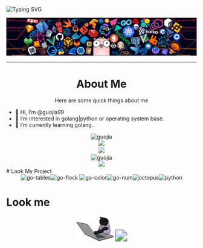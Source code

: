 

![Typing SVG](https://readme-typing-svg.herokuapp.com?font=Roboto&pause=1000&color=000000&center=true&width=435&lines=Welcome+to+the+code+world+of+Guojia)

<img src="./image/header.png" style="zoom:100%;" />

---
<center> <h1>About Me</h1></center>
<center>Here are some quick things about me</center>

- 👋 Hi, I’m @guojia99
- 👀 I’m interested in golang|python or operating system base.
- 🌱 I’m currently learning golang..

<div align="center">
    <img src="https://github-readme-stats.vercel.app/api?username=guojia99&theme=dracula&show_icons=true" alt="guojia" style="zoom:100%;"/>
</div>

<div align="center">
    <img height="200px" src="https://github-readme-streak-stats.herokuapp.com/?user=guojia99&theme=dracula&show_icons=true""/>
</div>

<div align="center">
                   <img src="https://server.dooboo.io/github-stats/guojia99" width="600" />
</div>

<div align="center">
                   <img src="http://github-profile-summary-cards.vercel.app/api/cards/profile-details?username=guojia99&theme=dracula&show_icons=true" alt="guojia" style="zoom:100%;" />
</div>

<div align="center">
<img src="https://github-profile-trophy.vercel.app/?username=guojia99&theme=tokyonight&no-frame=true&row=1&&margin-w=30&no-bg=true">
</div>
# Look My Project

<div align="center">
                                                                                                                                   <img src="https://github-readme-stats.vercel.app/api/pin/?username=guojia99&repo=go-tables&show_owner=true&bg_color=35,000000,904e95&title_color=fff&text_color=fff&show_icons=true" alt="go-tables" style="zoom:100%;" /><img src="https://github-readme-stats.vercel.app/api/pin/?username=guojia99&repo=go-flock&show_owner=true&bg_color=35,000000,904e95&title_color=fff&text_color=fff" alt="go-flock" style="zoom:100%;" />
<img src="https://github-readme-stats.vercel.app/api/pin/?username=guojia99&repo=go-color&show_owner=true&bg_color=35,000000,904e95&title_color=fff&text_color=fff" alt="go-color" style="zoom:100%;" /><img src="https://github-readme-stats.vercel.app/api/pin/?username=guojia99&repo=go-num&show_owner=true&bg_color=35,000000,904e95&title_color=fff&text_color=fff" alt="go-num" style="zoom:100%;" /><img src="https://github-readme-stats.vercel.app/api/pin/?username=guojia99&repo=octopus&show_owner=true&bg_color=35,000000,904e95&title_color=fff&text_color=fff" alt="octopus" style="zoom:100%;" /><img src="https://github-readme-stats.vercel.app/api/pin/?username=guojia99&repo=python&show_owner=true&bg_color=35,000000,904e95&title_color=fff&text_color=fff" alt="python" style="zoom:100%;" />
</div>



# Look me

<p align="center">
<img src="./image/cat.gif" width="100">

<img src="https://profile-counter.glitch.me/guojia99/count.svg" style="zoom:200%;" />



</a>

